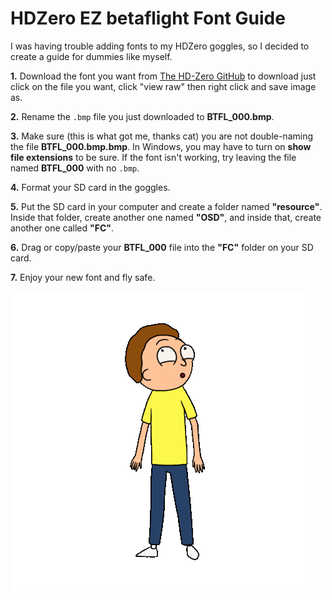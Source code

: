 # **HDZero EZ betaflight Font Guide**

I was having trouble adding fonts to my HDZero goggles, so I decided to create a guide for dummies like myself.

**1.** Download the font you want from [The HD-Zero GitHub](https://github.com/hd-zero/hdzero-osd-font-library/tree/main/BTFL) to download just click on the file you want, click "view raw" then right click and save image as. 

**2.** Rename the `.bmp` file you just downloaded to **BTFL_000.bmp**.

**3.** Make sure (this is what got me, thanks cat) you are not double-naming the file **BTFL_000.bmp.bmp**. In Windows, you may have to turn on **show file extensions** to be sure. If the font isn't working, try leaving the file named **BTFL_000** with no `.bmp`.

**4.** Format your SD card in the goggles.

**5.** Put the SD card in your computer and create a folder named **"resource"**. Inside that folder, create another one named **"OSD"**, and inside that, create another one called **"FC"**.

**6.** Drag or copy/paste your **BTFL_000** file into the **"FC"** folder on your SD card.

**7.** Enjoy your new font and fly safe.

![Morty Gif](https://github.com/rotsling/ez-hdzero-fonts/blob/main/morty.gif)

